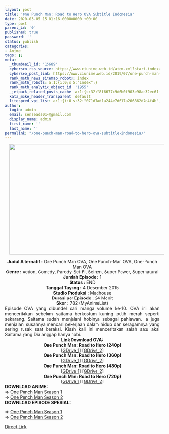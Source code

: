```yaml
---
layout: post
title: 'One Punch Man: Road to Hero OVA Subtitle Indonesia'
date: 2020-03-05 15:01:16.000000000 +00:00
type: post
parent_id: '0'
published: true
password: ''
status: publish
categories:
- Anime
tags: []
meta:
  _thumbnail_id: '15689'
  cyberseo_rss_source: https://www.ciunime.web.id/atom.xml?start-index=3301&max-results=150
  cyberseo_post_link: https://www.ciunime.web.id/2019/07/one-punch-man-road-to-hero-ova-subtitle.html
  rank_math_news_sitemap_robots: index
  rank_math_robots: a:1:{i:0;s:5:"index";}
  rank_math_analytic_object_id: '1955'
  _jetpack_related_posts_cache: a:1:{s:32:"8f6677c9d6b0f903e98ad32ec61f8deb";a:2:{s:7:"expires";i:1663152268;s:7:"payload";a:0:{}}}
  kata_make_header_transparent: default
  litespeed_vpi_list: a:1:{i:0;s:32:"071d7ad1a244e7d617a206862d7c4f4b";}
author:
  login: admin
  email: senseads014@gmail.com
  display_name: admin
  first_name: ''
  last_name: ''
permalink: "/one-punch-man-road-to-hero-ova-subtitle-indonesia/"
---
```

<div class="separator" style="clear: both; text-align: center;"><a href="https://1.bp.blogspot.com/-z3Mvs77snHA/XTxgxS0-bwI/AAAAAAAAcwk/K-u2xLRRR6ABi0c7Zl328QKuFU705d4DgCLcBGAs/s1600/One%2BPunch%2BMan%2B-%2BRoad%2Bto%2BHero.png" imageanchor="1" style="margin-left: 1em; margin-right: 1em;"><img border="0" data-original-height="720" data-original-width="1280" height="360" src="{{ site.baseurl }}/assets/2020/03/One%2BPunch%2BMan%2B-%2BRoad%2Bto%2BHero.png" width="640" /></a></div>
<p>
<div style="text-align: center;"><b>Judul</b><b><b> Alternatif </b>:</b> One Punch Man OVA, One Punch-Man OVA, One-Punch Man OVA</div>
<div style="text-align: center;"><b><b>Genre :</b></b> Action, Comedy, Parody, Sci-Fi, Seinen, Super Power, Supernatural</div>
<div style="text-align: center;"><b>Jumlah Episode :</b> 1<br /><b>Status :&nbsp;</b>END<br /><b>Tanggal Tayang :</b> 4 Desember 2015<br /><b>Studio Produksi :</b> Madhouse<br /><b>Durasi per Episode :</b> 24 Menit</div>
<div style="text-align: center;"><b>Skor :</b> 7.82 (MyAnimeList)</div>
<div style="text-align: center;"></div>
<div style="text-align: justify;"><span class="isi">Episode OVA yang dibundel dari manga volume ke-10. OVA ini akan menceritakan sebelum saitama berkostum kuning putih merah seperti sekarang, Saitama sudah menjalani hobinya sebagai pahlawan. Ia juga menjalani susahnya mencari pekerjaan dalam hidup dan seragamnya yang sering rusak saat beraksi. Kisah kali ini menceritakan salah satu aksi Saitama yang Dia anggap hanya hobi.</span></div>
<div style="text-align: justify;"></div>
<div style="text-align: justify;"></div>
<div style="text-align: center;"><b>Link Download OVA:</b></div>
<div style="text-align: center;"><b>One Punch Man: Road to Hero (240p)</b></div>
<div style="text-align: center;">[<a href="https://drive.google.com/uc?export=download&amp;id=0B45uI5CHIhatdUJfR2h1a2pobzg" target="_blank" rel="noopener">GDrive_1</a>] [<a href="https://drive.google.com/uc?export=download&amp;id=1OoSnaYhZilXknMcdyEx3eL-SUY1OhIbK" target="_blank" rel="noopener">GDrive_2</a>]</div>
<div style="text-align: center;">
<div style="text-align: center;"><b>One Punch Man: Road to Hero (360p)</b></div>
<div style="text-align: center;">[<a href="https://drive.google.com/uc?export=download&amp;id=0B45uI5CHIhatQXhjeDFrTUJyZ0E" target="_blank" rel="noopener">GDrive_1</a>] [<a href="https://drive.google.com/uc?export=download&amp;id=1Cnz7EBef4PrFf7HLPZTLjKIIkEMjQTIJ" target="_blank" rel="noopener">GDrive_2</a>]</div>
<div style="text-align: center;">
<div style="text-align: center;"><b>One Punch Man: Road to Hero (480p)</b></div>
<div style="text-align: center;">[<a href="https://drive.google.com/uc?export=download&amp;id=1yHMyR7_KO43TJCdmGaC2DK0SoDiABMFu" target="_blank" rel="noopener">GDrive_1</a>] [<a href="https://drive.google.com/uc?export=download&amp;id=1Qv7iDxhnovRLkashEoHdLW4FFM_yXPr-" target="_blank" rel="noopener">GDrive_2</a>]</div>
<div style="text-align: center;">
<div style="text-align: center;"><b>One Punch Man: Road to Hero (720p)</b></div>
<div style="text-align: center;">[<a href="https://drive.google.com/uc?export=download&amp;id=0B45uI5CHIhatYnUxbV9JdmxiNDA" target="_blank" rel="noopener">GDrive_1</a>] [<a href="https://drive.google.com/uc?export=download&amp;id=17VjT8Rcib3eFMtfzH6cSFqMUmRAG5F5A" target="_blank" rel="noopener">GDrive_2</a>]
<div style="text-align: left;">
<div style="text-align: justify;">
<div style="text-align: justify;"><b>DOWNLOAD ANIME</b><b>:</b></div>
<div style="text-align: justify;">=&gt;&nbsp;<a href="https://www.ciunime.web.id/2018/09/one-punch-man-season-1-episode-01-12.html" target="_blank" rel="noopener">One Punch Man Season 1</a><br />=&gt;&nbsp;<a href="https://www.ciunime.web.id/2019/07/one-punch-man-season-2-episode-01-12.html" target="_blank" rel="noopener">One Punch Man Season 2</a></div>
<div style="text-align: justify;">
<div style="text-align: left;"><b>DOWNLOAD EPISODE SPESIAL</b><b>:</b></p>
<p>=&gt;&nbsp;<a href="https://www.ciunime.web.id/2019/07/one-punch-man-episode-01-06-end-batch.html" target="_blank" rel="noopener">One Punch Man&nbsp;Season 1</a><br />=&gt;&nbsp;<a href="https://www.ciunime.web.id/2019/11/one-punch-man-season-2-spesial-episode.html" target="_blank" rel="noopener">One Punch Man&nbsp;Season 2</a></p>
</div>
</div>
</div>
</div>
</div>
</div>
</div>
</div>
<link rel="stylesheet" href="https://cdnjs.cloudflare.com/ajax/libs/font-awesome/4.7.0/css/font-awesome.min.css" />
<div class="divbtn"> <a href="https://handymansurrender.com/fihup8buzv?key=94550f7ce39444073321dde3b8782f97" class="btn"><i class="fa fa-download"></i> Direct Link</a> </div>
